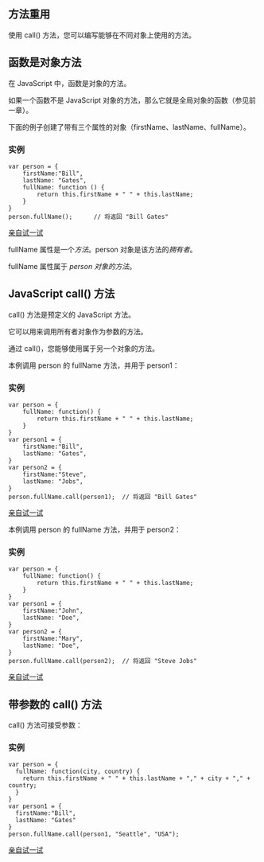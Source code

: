 ## 方法重用

使用 call() 方法，您可以编写能够在不同对象上使用的方法。

## 函数是对象方法

在 JavaScript 中，函数是对象的方法。

如果一个函数不是 JavaScript 对象的方法，那么它就是全局对象的函数（参见前一章）。

下面的例子创建了带有三个属性的对象（firstName、lastName、fullName）。

### 实例

```
var person = {
    firstName:"Bill",
    lastName: "Gates",
    fullName: function () {
        return this.firstName + " " + this.lastName;
    }
}
person.fullName();		// 将返回 "Bill Gates"
```

[亲自试一试](https://www.w3school.com.cn/tiy/t.asp?f=js_function_call_method)

fullName 属性是一个*方法*。person 对象是该方法的*拥有者*。

fullName 属性属于 *person 对象的方法*。

## JavaScript call() 方法

call() 方法是预定义的 JavaScript 方法。

它可以用来调用所有者对象作为参数的方法。

通过 call()，您能够使用属于另一个对象的方法。

本例调用 person 的 fullName 方法，并用于 person1：

### 实例

```
var person = {
    fullName: function() {
        return this.firstName + " " + this.lastName;
    }
}
var person1 = {
    firstName:"Bill",
    lastName: "Gates",
}
var person2 = {
    firstName:"Steve",
    lastName: "Jobs",
}
person.fullName.call(person1);  // 将返回 "Bill Gates"
```

[亲自试一试](https://www.w3school.com.cn/tiy/t.asp?f=js_function_call_call_1)

本例调用 person 的 fullName 方法，并用于 person2：

### 实例

```
var person = {
    fullName: function() {
        return this.firstName + " " + this.lastName;
    }
}
var person1 = {
    firstName:"John",
    lastName: "Doe",
}
var person2 = {
    firstName:"Mary",
    lastName: "Doe",
}
person.fullName.call(person2);  // 将返回 "Steve Jobs"
```

[亲自试一试](https://www.w3school.com.cn/tiy/t.asp?f=js_function_call_call_2)

## 带参数的 call() 方法

call() 方法可接受参数：

### 实例

```
var person = {
  fullName: function(city, country) {
    return this.firstName + " " + this.lastName + "," + city + "," + country;
  }
}
var person1 = {
  firstName:"Bill",
  lastName: "Gates"
}
person.fullName.call(person1, "Seattle", "USA");
```

[亲自试一试](https://www.w3school.com.cn/tiy/t.asp?f=js_function_call_arguments)